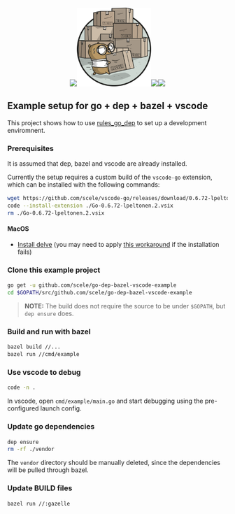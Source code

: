 <p align="center">
  <img src="https://blog.golang.org/gopher/gopher.png" height="180"><img src="https://raw.githubusercontent.com/golang/dep/master/docs/assets/DigbyShadows.png" height="180"><img src="https://bazel.build/images/bazel-icon.svg" height="180"><img src="https://user-images.githubusercontent.com/49339/32078472-5053adea-baa7-11e7-9034-519002f12ac7.png" height="180">
</p>

## Example setup for go + dep + bazel + vscode

This project shows how to use [rules_go_dep](https://github.com/scele/rules_go_dep) to set up a development enviromnent.

### Prerequisites

It is assumed that dep, bazel and vscode are already installed.

Currently the setup requires a custom build of the `vscode-go` extension, which can be installed with the following commands:

```bash
wget https://github.com/scele/vscode-go/releases/download/0.6.72-lpeltonen.2/Go-0.6.72-lpeltonen.2.vsix
code --install-extension ./Go-0.6.72-lpeltonen.2.vsix
rm ./Go-0.6.72-lpeltonen.2.vsix
```

#### MacOS

- [Install delve](https://github.com/derekparker/delve/blob/master/Documentation/installation/osx/install.md) (you may need to apply [this workaround](https://github.com/go-delve/homebrew-delve/issues/19#issuecomment-330442033) if the installation fails)

### Clone this example project

```bash
go get -u github.com/scele/go-dep-bazel-vscode-example
cd $GOPATH/src/github.com/scele/go-dep-bazel-vscode-example
```

> **NOTE:** The build does not require the source to be under `$GOPATH`, but `dep ensure` does.

### Build and run with bazel

```bash
bazel build //...
bazel run //cmd/example
```

### Use vscode to debug

```bash
code -n .
```

In vscode, open `cmd/example/main.go` and start debugging using the pre-configured launch config.

### Update go dependencies

```bash
dep ensure
rm -rf ./vendor
```

The `vendor` directory should be manually deleted, since the dependencies will be pulled through bazel.

### Update BUILD files

```bash
bazel run //:gazelle
```
